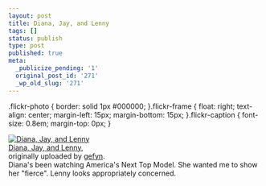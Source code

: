 ```yaml
---
layout: post
title: Diana, Jay, and Lenny
tags: []
status: publish
type: post
published: true
meta:
  _publicize_pending: '1'
  original_post_id: '271'
  _wp_old_slug: '271'
---
```

.flickr-photo { border: solid 1px #000000; }.flickr-frame {	float: right; text-align: center; margin-left: 15px; margin-bottom: 15px; }.flickr-caption { font-size: 0.8em; margin-top: 0px; }<div class="flickr-frame">	<a href="http://www.flickr.com/photos/28972979@N00/46580951/" title="photo sharing"><img src="http://static.flickr.com/27/46580951_d24b59e159_t.jpg" class="flickr-photo" alt="Diana, Jay, and Lenny" /></a><br />	<span class="flickr-caption">		<a href="http://www.flickr.com/photos/28972979@N00/46580951/">Diana, Jay, and Lenny</a>,<br /> originally uploaded by <a href="http://www.flickr.com/people/28972979@N00/">gefyn</a>.	</span></div>Diana's been watching America's Next Top Model.  She wanted me to show her "fierce".  Lenny looks appropriately concerned.<br />
